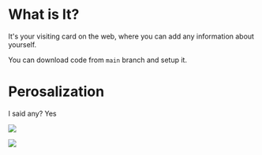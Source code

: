# What is It?
It's your visiting card on the web, where you can add any information about yourself.

You can download code from ```main``` branch and setup it.

# Perosalization
I said any? Yes

![](https://github.com/ddoo5/business-card-website/blob/source/source/gifs/vid1.gif)

![](https://github.com/ddoo5/business-card-website/blob/source/source/gifs/vid2.gif)
